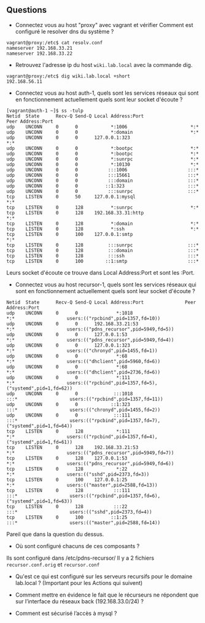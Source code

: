 ## Questions

- Connectez vous au host "proxy" avec vagrant et vérifier Comment est configuré le resolver dns du système ?

```
vagrant@proxy:/etc$ cat resolv.conf
nameserver 192.168.33.21
nameserver 192.168.33.22
```

- Retrouvez l'adresse ip du host `wiki.lab.local` avec la commande dig.
```
vagrant@proxy:/etc$ dig wiki.lab.local +short
192.168.56.11
```
- Connectez vous au host auth-1, quels sont les services réseaux qui sont en fonctionnement actuellement quels sont leur socket d'écoute ?

```
[vagrant@auth-1 ~]$ ss -tulp
Netid  State      Recv-Q Send-Q Local Address:Port                 Peer Address:Port      
udp    UNCONN     0      0            *:1006                       *:*
udp    UNCONN     0      0            *:domain                     *:*
udp    UNCONN     0      0      127.0.0.1:323                        *:*                  
udp    UNCONN     0      0            *:bootpc                     *:*
udp    UNCONN     0      0            *:bootpc                     *:*
udp    UNCONN     0      0            *:sunrpc                     *:*
udp    UNCONN     0      0            *:10130                      *:*
udp    UNCONN     0      0           :::1006                      :::*
udp    UNCONN     0      0           :::15661                     :::*
udp    UNCONN     0      0           :::domain                    :::*
udp    UNCONN     0      0          ::1:323                       :::*
udp    UNCONN     0      0           :::sunrpc                    :::*
tcp    LISTEN     0      50     127.0.0.1:mysql                      *:*                  
tcp    LISTEN     0      128          *:sunrpc                     *:*
tcp    LISTEN     0      128    192.168.33.31:http                       *:*              
tcp    LISTEN     0      128          *:domain                     *:*
tcp    LISTEN     0      128          *:ssh                        *:*
tcp    LISTEN     0      100    127.0.0.1:smtp                       *:*                  
tcp    LISTEN     0      128         :::sunrpc                    :::*
tcp    LISTEN     0      128         :::domain                    :::*
tcp    LISTEN     0      128         :::ssh                       :::*
tcp    LISTEN     0      100        ::1:smtp                      :::*
```
Leurs socket d'écoute ce trouve dans Local Address:Port et sont les :Port.

- Connectez vous au host recursor-1,  quels sont les services réseaux qui sont en fonctionnement actuellement quels sont leur socket d'écoute ?

```
Netid  State      Recv-Q Send-Q Local Address:Port               Peer Address:Port        
udp    UNCONN     0      0              *:1018                       *:*                   users:(("rpcbind",pid=1357,fd=10))
udp    UNCONN     0      0      192.168.33.21:53                         *:*                   users:(("pdns_recursor",pid=5949,fd=5))
udp    UNCONN     0      0      127.0.0.1:53                         *:*                   users:(("pdns_recursor",pid=5949,fd=4))
udp    UNCONN     0      0      127.0.0.1:323                        *:*                   users:(("chronyd",pid=1455,fd=1))
udp    UNCONN     0      0              *:68                         *:*                   users:(("dhclient",pid=5960,fd=6))
udp    UNCONN     0      0              *:68                         *:*                   users:(("dhclient",pid=2736,fd=6))
udp    UNCONN     0      0              *:111                        *:*                   users:(("rpcbind",pid=1357,fd=5),("systemd",pid=1,fd=62))
udp    UNCONN     0      0             :::1018                      :::*                   users:(("rpcbind",pid=1357,fd=11))
udp    UNCONN     0      0            ::1:323                       :::*                   users:(("chronyd",pid=1455,fd=2))
udp    UNCONN     0      0             :::111                       :::*                   users:(("rpcbind",pid=1357,fd=7),("systemd",pid=1,fd=64))
tcp    LISTEN     0      128            *:111                        *:*                   users:(("rpcbind",pid=1357,fd=4),("systemd",pid=1,fd=61))
tcp    LISTEN     0      128    192.168.33.21:53                         *:*                   users:(("pdns_recursor",pid=5949,fd=7))
tcp    LISTEN     0      128    127.0.0.1:53                         *:*                   users:(("pdns_recursor",pid=5949,fd=6))
tcp    LISTEN     0      128            *:22                         *:*                   users:(("sshd",pid=2373,fd=3))
tcp    LISTEN     0      100    127.0.0.1:25                         *:*                   users:(("master",pid=2588,fd=13))
tcp    LISTEN     0      128           :::111                       :::*                   users:(("rpcbind",pid=1357,fd=6),("systemd",pid=1,fd=63))
tcp    LISTEN     0      128           :::22                        :::*                   users:(("sshd",pid=2373,fd=4))
tcp    LISTEN     0      100          ::1:25                        :::*                   users:(("master",pid=2588,fd=14))

```
Pareil que dans la question du dessus.

- Où sont configuré chacuns de ces composants ?

Ils sont configuré dans /etc/pdns-recursor/
Il y a 2 fichiers `recursor.conf.orig` et `recursor.conf`

- Qu'est ce qui est configuré sur les serveurs recursifs pour le domaine lab.local ? (Important pour les Actions qui suivent)



- Comment mettre en évidence le fait que le récurseurs ne répondent que sur l’interface du réseaux back (192.168.33.0/24) ?

- Comment est sécurisé l’accès à mysql ?